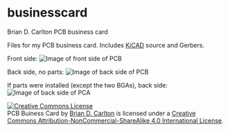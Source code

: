 # businesscard
Brian D. Carlton PCB business card

Files for my PCB business card. Includes <a href="http://kicad.org/">KiCAD</a> source and Gerbers.

Front side:
![Image of front side of PCB](https://raw.githubusercontent.com/bdc0/businesscard/master/brian_d_carlton_business_card_font_hidden.png)

Back side, no parts:
![Image of back side of PCB](https://raw.githubusercontent.com/bdc0/businesscard/master/brian_d_carlton_business_card_back_bare_pcb.png)

If parts were installed (except the two BGAs), back side:
![Image of back side of PCA](https://raw.githubusercontent.com/bdc0/businesscard/master/brian_d_carlton_business_card_back.png)

<a rel="license" href="http://creativecommons.org/licenses/by-nc-sa/4.0/"><img alt="Creative Commons License" style="border-width:0" src="https://i.creativecommons.org/l/by-nc-sa/4.0/88x31.png" /></a><br /><span xmlns:dct="http://purl.org/dc/terms/" property="dct:title">PCB Buiness Card</span> by <a xmlns:cc="http://creativecommons.org/ns#" href="https://github.com/bdc0/businesscard" property="cc:attributionName" rel="cc:attributionURL">Brian D. Carlton</a> is licensed under a <a rel="license" href="http://creativecommons.org/licenses/by-nc-sa/4.0/">Creative Commons Attribution-NonCommercial-ShareAlike 4.0 International License</a>.
